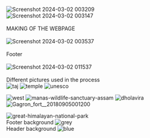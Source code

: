 ![Screenshot 2024-03-02 003209](https://github.com/leishaaa14/Web_Task2-Hackslash/assets/158585383/bc8893f6-22eb-47b7-9e19-4a5942622c06)  
![Screenshot 2024-03-02 003147](https://github.com/leishaaa14/Web_Task2-Hackslash/assets/158585383/9a74e724-6ed2-4b04-ae02-193b15f80308)
<br><br>
MAKING OF THE WEBPAGE
<br><br>
![Screenshot 2024-03-02 003537](https://github.com/leishaaa14/Web_Task2-Hackslash/assets/158585383/9afbe445-ba80-49c1-97c6-897a7c2be15f)
<br><br>
Footer
<br><br>
![Screenshot 2024-03-02 011537](https://github.com/leishaaa14/Web_Task2-Hackslash/assets/158585383/3c34dc6a-86a6-472e-ba7c-df9bd9454572)
<br><br>
Different pictures used in the process<br>
![taj](https://github.com/leishaaa14/Web_Task2-Hackslash/assets/158585383/98c5ec8a-2eb2-4f31-bfe6-dd50eb7a0ae7)
![temple](https://github.com/leishaaa14/Web_Task2-Hackslash/assets/158585383/0f8e3f1e-3ce4-45ee-8c78-83b43cb5db6c)
![unesco](https://github.com/leishaaa14/Web_Task2-Hackslash/assets/158585383/1b936e56-1a94-4f4d-b3d0-c7396fc6e73b)

![west](https://github.com/leishaaa14/Web_Task2-Hackslash/assets/158585383/24fe05c1-0b8b-4360-a426-e30afa9f09b7)
![manas-wildlife-sanctuary-assam](https://github.com/leishaaa14/Web_Task2-Hackslash/assets/158585383/2073a71b-5bd5-4c84-8173-460d82e50012)
![dholavira](https://github.com/leishaaa14/Web_Task2-Hackslash/assets/158585383/56764425-5ebb-42b1-96b2-b6d029e9b91a)![Gagron_fort__20180905001200](https://github.com/leishaaa14/Web_Task2-Hackslash/assets/158585383/20ad739c-d995-477b-85d3-11cceeb1ea54)

![great-himalayan-national-park](https://github.com/leishaaa14/Web_Task2-Hackslash/assets/158585383/379c6dad-d840-42b6-b95c-15734ddec892)
<br>
Footer background
![grey](https://github.com/leishaaa14/Web_Task2-Hackslash/assets/158585383/812b2bad-1003-48ab-9314-e334d45829b6)
<br>
Header background
![blue](https://github.com/leishaaa14/Web_Task2-Hackslash/assets/158585383/b4cd3f75-fae9-4887-ac87-b41f1f95b59f)
